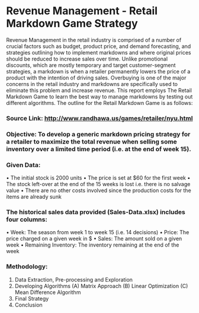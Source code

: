 # Revenue Management - Retail Markdown Game Strategy

Revenue Management in the retail industry is comprised of a number of crucial factors such as budget, product price, and demand forecasting, and strategies outlining how to implement markdowns and where original prices should be reduced to increase sales over time. Unlike promotional discounts, which are mostly temporary and target customer-segment strategies, a markdown is when a retailer permanently lowers the price of a product with the intention of driving sales. Overbuying is one of the major concerns in the retail industry and markdowns are specifically used to eliminate this problem and increase revenue. This report employs The Retail Markdown Game to learn the best way to manage markdowns by testing out different algorithms. 
The outline for the Retail Markdown Game is as follows:

### Source Link: http://www.randhawa.us/games/retailer/nyu.html

### Objective: To develop a generic markdown pricing strategy for a retailer to maximize the total revenue when selling some inventory over a limited time period (i.e. at the end of week 15).

### Given Data:
• The initial stock is 2000 units
• The price is set at $60 for the first week
• The stock left-over at the end of the 15 weeks is lost i.e. there is no salvage value
• There are no other costs involved since the production costs for the items are already sunk

### The historical sales data provided (Sales-Data.xlsx) includes four columns:
• Week: The season from week 1 to week 15 (i.e. 14 decisions)
• Price: The price charged on a given week in $
• Sales: The amount sold on a given week
• Remaining Inventory: The inventory remaining at the end of the week

### Methodology:
1. Data Extraction, Pre-processing and Exploration
2. Developing Algorithms
	(A) Matrix Approach
	(B) Linear Optimization
	(C) Mean Difference Algorithm
3. Final Strategy 
4. Conclusion
